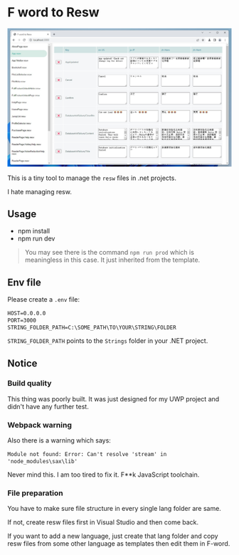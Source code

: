 # F word to Resw

![screenshot](screenshot.jpg)

This is a tiny tool to manage the `resw` files in .net projects.

I hate managing resw.

## Usage

 - npm install
 - npm run dev

> You may see there is the command `npm run prod` which is meaningless in this case. It just inherited from the template.

## Env file

Please create a `.env` file:

```
HOST=0.0.0.0
PORT=3000
STRING_FOLDER_PATH=C:\SOME_PATH\TO\YOUR\STRING\FOLDER
```

`STRING_FOLDER_PATH` points to the `Strings` folder in your .NET project.

## Notice

### Build quality

This thing was poorly built. It was just designed for my UWP project and didn't have any further test.

### Webpack warning

Also there is a warning which says:

```
Module not found: Error: Can't resolve 'stream' in 'node_modules\sax\lib'
```

Never mind this. I am too tired to fix it. F**k JavaScript toolchain.

### File preparation

You have to make sure file structure in every single lang folder are same.

If not, create resw files first in Visual Studio and then come back.

If you want to add a new language, just create that lang folder and copy resw files from some other language as templates then edit them in F-word. 
